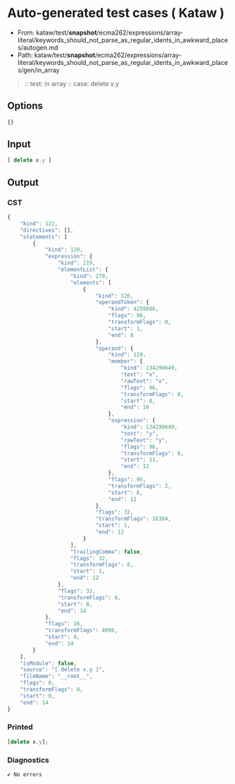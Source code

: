 # Auto-generated test cases ( Kataw )
- From: kataw/test/__snapshot__/ecma262/expressions/array-literal/keywords_should_not_parse_as_regular_idents_in_awkward_places/autogen.md
- Path: kataw/test/__snapshot__/ecma262/expressions/array-literal/keywords_should_not_parse_as_regular_idents_in_awkward_places/gen/in_array
> :: test: in array
> :: case: delete x.y
## Options

`````js
{}
`````
## Input

`````js
[ delete x.y ]
`````
## Output

### CST

```javascript
{
    "kind": 122,
    "directives": [],
    "statements": [
        {
            "kind": 120,
            "expression": {
                "kind": 119,
                "elementList": {
                    "kind": 270,
                    "elements": [
                        {
                            "kind": 126,
                            "operandToken": {
                                "kind": 4259886,
                                "flags": 96,
                                "transformFlags": 0,
                                "start": 1,
                                "end": 8
                            },
                            "operand": {
                                "kind": 129,
                                "member": {
                                    "kind": 134299649,
                                    "text": "x",
                                    "rawText": "x",
                                    "flags": 96,
                                    "transformFlags": 0,
                                    "start": 8,
                                    "end": 10
                                },
                                "expression": {
                                    "kind": 134299649,
                                    "text": "y",
                                    "rawText": "y",
                                    "flags": 96,
                                    "transformFlags": 0,
                                    "start": 11,
                                    "end": 12
                                },
                                "flags": 96,
                                "transformFlags": 2,
                                "start": 8,
                                "end": 12
                            },
                            "flags": 32,
                            "transformFlags": 16384,
                            "start": 1,
                            "end": 12
                        }
                    ],
                    "trailingComma": false,
                    "flags": 32,
                    "transformFlags": 0,
                    "start": 1,
                    "end": 12
                },
                "flags": 32,
                "transformFlags": 8,
                "start": 0,
                "end": 14
            },
            "flags": 16,
            "transformFlags": 4096,
            "start": 0,
            "end": 14
        }
    ],
    "isModule": false,
    "source": "[ delete x.y ]",
    "fileName": "__root__",
    "flags": 0,
    "transformFlags": 0,
    "start": 0,
    "end": 14
}
```

### Printed

```javascript
[delete x.y];
```

### Diagnostics

```javascript
✔ No errors
```

